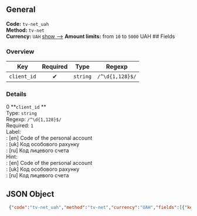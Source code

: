 ## General 
**Code:** `tv-net_uah`  
**Method:** `tv-net`  
**Currency:** `UAH` [show -->]() 
**Amount limits:** from `10`  to `5000`  UAH ## Fields 
### Overview 
|Key|Required|Type|Regexp| 
|:---:|:---:|:---:|:---:| 
|`client_id` |✔ |`string` |`/^\d{1,128}$/` | 
 
### Details 
0 **`client_id` **  
Type: `string`  
Regexp: `/^\d{1,128}$/`  
Required: `1`  
Label:  
: [en] Code of the personal account  
: [uk] Код особового рахунку  
: [ru] Код лицевого счета  
Hint:  
: [en] Code of the personal account  
: [uk] Код особового рахунку  
: [ru] Код лицевого счета  
## JSON Object 
```json
 {"code":"tv-net_uah","method":"tv-net","currency":"UAH","fields":[{"key":"client_id","type":"string","label":{"en":"Code of the personal account","uk":"\u041a\u043e\u0434 \u043e\u0441\u043e\u0431\u043e\u0432\u043e\u0433\u043e \u0440\u0430\u0445\u0443\u043d\u043a\u0443","ru":"\u041a\u043e\u0434 \u043b\u0438\u0446\u0435\u0432\u043e\u0433\u043e \u0441\u0447\u0435\u0442\u0430"},"regexp":"\/^\\d{1,128}$\/","required":true,"position":1,"hint":{"en":"Code of the personal account","uk":"\u041a\u043e\u0434 \u043e\u0441\u043e\u0431\u043e\u0432\u043e\u0433\u043e \u0440\u0430\u0445\u0443\u043d\u043a\u0443","ru":"\u041a\u043e\u0434 \u043b\u0438\u0446\u0435\u0432\u043e\u0433\u043e \u0441\u0447\u0435\u0442\u0430"},"example":"324002"}],"amount_min":10,"amount_max":5000}```  
